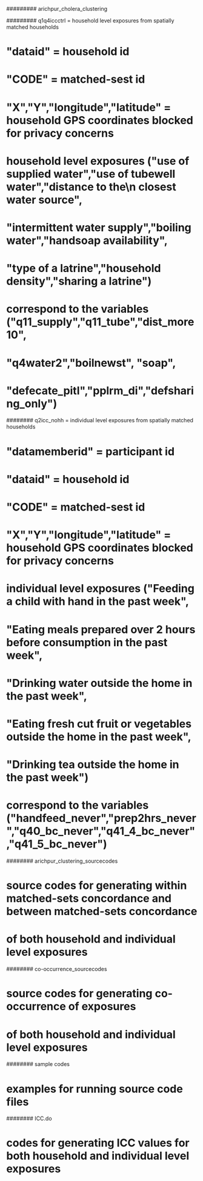 ######### arichpur_cholera_clustering

######### q1q4iccctrl = household level exposures from spatially matched households
# "dataid" = household id
# "CODE" = matched-sest id
# "X","Y","longitude","latitude" = household GPS coordinates blocked for privacy concerns
# household level exposures ("use of supplied water","use of tubewell water","distance to the\n closest water source", 
# "intermittent water supply","boiling water","handsoap availability",
# "type of a latrine","household density","sharing a latrine") 
# correspond to the variables ("q11_supply","q11_tube","dist_more10", 
# "q4water2","boilnewst", "soap",
# "defecate_pitl","pplrm_di","defsharing_only")


######## q2icc_nohh = individual level exposures from spatially matched households
# "datamemberid" = participant id
# "dataid" = household id
# "CODE" = matched-sest id
# "X","Y","longitude","latitude" = household GPS coordinates blocked for privacy concerns
# individual level exposures ("Feeding a child with hand in the past week",
# "Eating meals prepared over 2 hours before consumption in the past week",
# "Drinking water outside the home in the past week",
# "Eating fresh cut fruit or vegetables outside the home in the past week",
# "Drinking tea outside the home in the past week") 
# correspond to the variables ("handfeed_never","prep2hrs_never","q40_bc_never","q41_4_bc_never","q41_5_bc_never")

######## arichpur_clustering_sourcecodes
# source codes for generating within matched-sets concordance and between matched-sets concordance 
# of both household and individual level exposures

######## co-occurrence_sourcecodes
# source codes for generating co-occurrence of exposures 
# of both household and individual level exposures

######## sample codes
# examples for running source code files

######## ICC.do
# codes for generating ICC values for both household and individual level exposures
